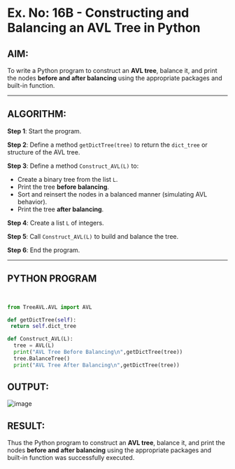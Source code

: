 # Ex. No: 16B - Constructing and Balancing an AVL Tree in Python

## AIM:
To write a Python program to construct an **AVL tree**, balance it, and print the nodes **before and after balancing** using the appropriate packages and built-in function.

---

## ALGORITHM:

**Step 1**: Start the program.

**Step 2**: Define a method `getDictTree(tree)` to return the `dict_tree` or structure of the AVL tree.

**Step 3**: Define a method `Construct_AVL(L)` to:
- Create a binary tree from the list `L`.
- Print the tree **before balancing**.
- Sort and reinsert the nodes in a balanced manner (simulating AVL behavior).
- Print the tree **after balancing**.

**Step 4**: Create a list `L` of integers.

**Step 5**: Call `Construct_AVL(L)` to build and balance the tree.

**Step 6**: End the program.

---

## PYTHON PROGRAM
```python


from TreeAVL.AVL import AVL

def getDictTree(self):
 return self.dict_tree

def Construct_AVL(L):
  tree = AVL(L)
  print("AVL Tree Before Balancing\n",getDictTree(tree))
  tree.BalanceTree()
  print("AVL Tree After Balancing\n",getDictTree(tree))
```

## OUTPUT:


![image](https://github.com/user-attachments/assets/f5cb45d9-499c-4d3a-8034-5b38ef1496d3)


## RESULT:

Thus the Python program to construct an **AVL tree**, balance it, and print the nodes **before and after balancing** using the appropriate packages and built-in function was successfully executed.


